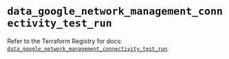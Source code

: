 # `data_google_network_management_connectivity_test_run`

Refer to the Terraform Registry for docs: [`data_google_network_management_connectivity_test_run`](https://registry.terraform.io/providers/hashicorp/google/6.49.2/docs/data-sources/network_management_connectivity_test_run).

